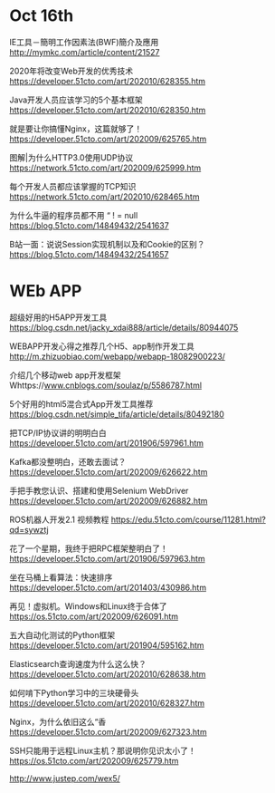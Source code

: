 # Oct 16th



IE工具－簡明工作因素法(BWF)簡介及應用
http://mymkc.com/article/content/21527


2020年将改变Web开发的优秀技术
https://developer.51cto.com/art/202010/628355.htm

Java开发人员应该学习的5个基本框架
https://developer.51cto.com/art/202010/628350.htm

就是要让你搞懂Nginx，这篇就够了！
https://developer.51cto.com/art/202009/625765.htm


图解|为什么HTTP3.0使用UDP协议
https://network.51cto.com/art/202009/625999.htm

每个开发人员都应该掌握的TCP知识
https://network.51cto.com/art/202010/628465.htm


为什么牛逼的程序员都不用 “ ! = null
https://blog.51cto.com/14849432/2541637

B站一面：说说Session实现机制以及和Cookie的区别？
https://blog.51cto.com/14849432/2541657



# WEb APP
超级好用的H5APP开发工具
https://blog.csdn.net/jacky_xdai888/article/details/80944075

WEBAPP开发心得之推荐几个H5、app制作开发工具
http://m.zhizuobiao.com/webapp/webapp-18082900223/


介绍几个移动web app开发框架
Whttps://www.cnblogs.com/soulaz/p/5586787.html



5个好用的html5混合式App开发工具推荐
https://blog.csdn.net/simple_tifa/article/details/80492180


把TCP/IP协议讲的明明白白
https://developer.51cto.com/art/201906/597961.htm






Kafka都没整明白，还敢去面试？
https://developer.51cto.com/art/202009/626622.htm


手把手教您认识、搭建和使用Selenium WebDriver
https://developer.51cto.com/art/202009/626882.htm

ROS机器人开发2.1 视频教程
https://edu.51cto.com/course/11281.html?qd=sywztj


花了一个星期，我终于把RPC框架整明白了！
https://developer.51cto.com/art/201906/597963.htm


坐在马桶上看算法：快速排序
https://developer.51cto.com/art/201403/430986.htm


再见！虚拟机。Windows和Linux终于合体了
https://os.51cto.com/art/202009/626091.htm



五大自动化测试的Python框架
https://developer.51cto.com/art/201904/595162.htm


Elasticsearch查询速度为什么这么快？
https://developer.51cto.com/art/202010/628638.htm


如何啃下Python学习中的三块硬骨头
https://developer.51cto.com/art/202010/628327.htm



Nginx，为什么依旧这么“香
https://developer.51cto.com/art/202009/627323.htm






SSH只能用于远程Linux主机？那说明你见识太小了！
https://os.51cto.com/art/202009/625779.htm




http://www.justep.com/wex5/



